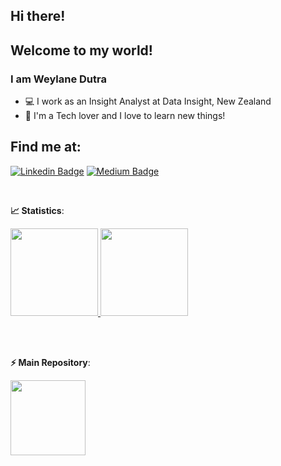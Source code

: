 ## Hi there! 
## Welcome to my world!

### I am Weylane Dutra

<ul>
  <li> 💻 I work as an Insight Analyst at Data Insight, New Zealand
  <li> 🚀 I'm a Tech lover and I love to learn new things!
</ul>

## Find me at:
[![Linkedin Badge](https://img.shields.io/badge/-LinkedIn-blue?style=flat-square&logo=Linkedin&logoColor=white&link=https://www.linkedin.com/in/weylanedutra//)](https://www.linkedin.com/in/weylanedutra/)
[![Medium Badge](https://img.shields.io/badge/-Medium-black?style=flat-square&logo=Medium&logoColor=white&link=https://medium.com/@KarinneCristina)](https://medium.com/@KarinneCristina)

<br>
 
<b> :chart_with_upwards_trend: Statistics</b>:

<a href="https://github.com/weylanedutra">
  <img height="140em" src="https://github-readme-stats.vercel.app/api?username=weylanedutra&show_icons=true&theme=dark&include_commits=true"/>
</a>

<a href="https://github.com/weylanedutra">
  <img height="140em" src="https://github-readme-stats.vercel.app/api/top-langs/?username=weylanedutra&layout=compact&langs_count=8&theme=dark"/>
</a>

<br></br>

<b> ⚡ Main Repository</b>:

<a href="https://https://github.com/weylanedutra/Data-Science">
  <img height="120em" src="https://github-readme-stats.vercel.app/api/pin/?username=weylanedutra&repo=Data-Science&theme=dark" />
</a>

